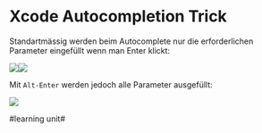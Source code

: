 
# Xcode Autocompletion Trick

Standartmässig werden beim Autocomplete nur die erforderlichen Parameter eingefüllt wenn man Enter klickt:

![][image-1]![][image-2]

Mit `Alt-Enter` werden jedoch alle Parameter ausgefüllt:

![][image-3]

[image-1]:	assets/Bildschirm%C2%ADfoto%202023-01-25%20um%2018.21.42.png
[image-2]:	assets/Bildschirm%C2%ADfoto%202023-01-25%20um%2018.22.58.png
[image-3]:	assets/Bildschirm%C2%ADfoto%202023-01-25%20um%2018.23.41.png

#learning unit#